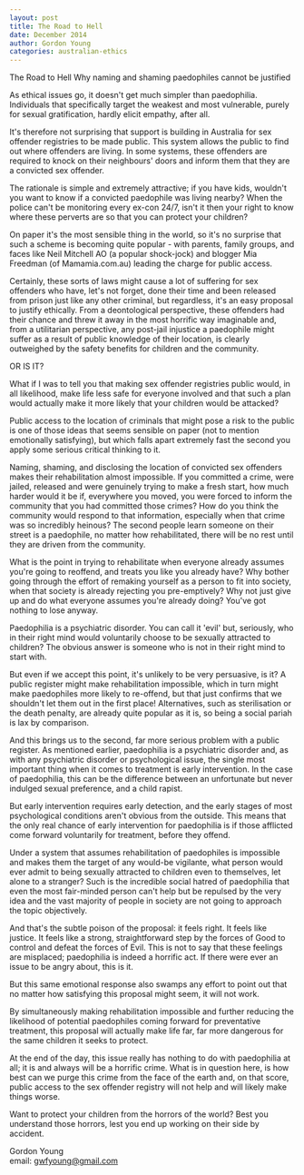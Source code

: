 ```yaml
--- 
layout: post
title: The Road to Hell
date: December 2014
author: Gordon Young
categories: australian-ethics
---
```


The Road to Hell
Why naming and shaming paedophiles cannot be justified

As ethical issues go, it doesn't get much simpler than paedophilia. Individuals that specifically target the weakest and most vulnerable, purely for sexual gratification, hardly elicit empathy, after all.

It's therefore not surprising that support is building in Australia for sex offender registries to be made public. This system allows the public to find out where offenders are living. In some systems, these offenders are required to knock on their neighbours' doors and inform them that they are a convicted sex offender.

The rationale is simple and extremely attractive; if you have kids, wouldn't you want to know if a convicted paedophile was living nearby?  When the police can't be monitoring every ex-con 24/7, isn't it then your right to know where these perverts are so that you can protect your children?

On paper it's the most sensible thing in the world, so it's no surprise that such a scheme is becoming quite popular - with parents, family groups, and faces like Neil Mitchell AO (a popular shock-jock) and blogger Mia Freedman (of Mamamia.com.au) leading the charge for public access.

Certainly, these sorts of laws might cause a lot of suffering for sex offenders who have, let's not forget, done their time and been released from prison just like any other criminal, but regardless, it's an easy proposal to justify ethically.  From a deontological perspective, these offenders had their chance and threw it away in the most horrific way imaginable and, from a utilitarian perspective, any post-jail injustice a paedophile might suffer as a result of public knowledge of their location, is clearly outweighed by the safety benefits for children and the community.  

OR IS IT?

What if I was to tell you that making sex offender registries public would, in all likelihood, make life less safe for everyone involved and that such a plan would actually make it more likely that your children would be attacked?

Public access to the location of criminals that might pose a risk to the public is one of those ideas that seems sensible on paper (not to mention emotionally satisfying), but which falls apart extremely fast the second you apply some serious critical thinking to it.

Naming, shaming, and disclosing the location of convicted sex offenders makes their rehabilitation almost impossible. If you committed a crime, were jailed, released and were genuinely trying to make a fresh start, how much harder would it be if, everywhere you moved, you were forced to inform the community that you had committed those crimes? How do you think the community would respond to that information, especially when that crime was so incredibly heinous? The second people learn someone on their street is a paedophile, no matter how rehabilitated, there will be no rest until they are driven from the community. 

What is the point in trying to rehabilitate when everyone already assumes you're going to reoffend, and treats you like you already have?  Why bother going through the effort of remaking yourself as a person to fit into society, when that society is already rejecting you pre-emptively? Why not just give up and do what everyone assumes you're already doing?  You've got nothing to lose anyway.

Paedophilia is a psychiatric disorder.  You can call it 'evil' but, seriously, who in their right mind would voluntarily choose to be sexually attracted to children?  The obvious answer is someone who is not in their right mind to start with. 

But even if we accept this point, it's unlikely to be very persuasive, is it? A public register might make rehabilitation impossible, which in turn might make paedophiles more likely to re-offend, but that just confirms that we shouldn't let them out in the first place! Alternatives, such as sterilisation or the death penalty, are already quite popular as it is, so being a social pariah is lax by comparison.

And this brings us to the second, far more serious problem with a public register. As mentioned earlier, paedophilia is a psychiatric disorder and, as with any psychiatric disorder or psychological issue, the single most important thing when it comes to treatment is early intervention. In the case of paedophilia, this can be the difference between an unfortunate but never indulged sexual preference, and a child rapist.

But early intervention requires early detection, and the early stages of most psychological conditions aren't obvious from the outside. This means that the only real chance of early intervention for paedophilia is if those afflicted come forward voluntarily for treatment, before they offend.

Under a system that assumes rehabilitation of paedophiles is impossible and makes them the target of any would-be vigilante, what person would ever admit to being sexually attracted to children even to themselves, let alone to a stranger?  Such is the incredible social hatred of paedophilia that even the most fair-minded person can't help but be repulsed by the very idea and the vast majority of people in society are not going to approach the topic objectively.

And that's the subtle poison of the proposal: it feels right. It feels like justice. It feels like a strong, straightforward step by the forces of Good to control and defeat the forces of Evil. This is not to say that these feelings are misplaced; paedophilia is indeed a horrific act. If there were ever an issue to be angry about, this is it.

But this same emotional response also swamps any effort to point out that no matter how satisfying this proposal might seem, it will not work.

By simultaneously making rehabilitation impossible and further reducing the likelihood of potential paedophiles coming forward for preventative treatment, this proposal will actually make life far, far more dangerous for the same children it seeks to protect.

At the end of the day, this issue really has nothing to do with paedophilia at all; it is and always will be a horrific crime. What is in question here, is how best can we purge this crime from the face of the earth and, on that score, public access to the sex offender registry will not help and will likely make things worse.

Want to protect your children from the horrors of the world?  Best you understand those horrors, lest you end up working on their side by accident.

Gordon Young   
email: gwfyoung@gmail.com
